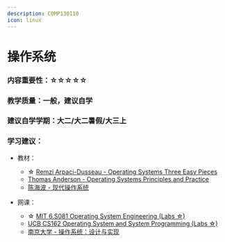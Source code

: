 ```yaml
---
description: COMP130110
icon: linux
---
```


# 操作系统

### 内容重要性：☆☆☆☆☆

### 教学质量：一般，建议自学

### 建议自学学期：大二/大二暑假/大三上

### 学习建议：

* 教材：
  * ☆ [Remzi Arpaci-Dusseau - Operating Systems Three Easy Pieces](https://book.douban.com/subject/33463930/)
  * [Thomas Anderson - Operating Systems Principles and Practice](https://book.douban.com/subject/25984145/)
  * [陈海波 - 现代操作系统](https://book.douban.com/subject/35208251/)
*   网课：

    * ☆ [MIT 6.S081 Operating System Engineering (Labs ☆) ](https://csdiy.wiki/%E6%93%8D%E4%BD%9C%E7%B3%BB%E7%BB%9F/MIT6.S081/)
    * [UCB CS162 Operating System and System Programming (Labs ☆)](https://csdiy.wiki/%E6%93%8D%E4%BD%9C%E7%B3%BB%E7%BB%9F/CS162/)
    * [南京大学 - 操作系统：设计与实现](https://csdiy.wiki/%E6%93%8D%E4%BD%9C%E7%B3%BB%E7%BB%9F/NJUOS/)

